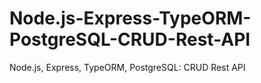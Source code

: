 # Node.js-Express-TypeORM-PostgreSQL-CRUD-Rest-API
Node.js, Express, TypeORM, PostgreSQL: CRUD Rest API
